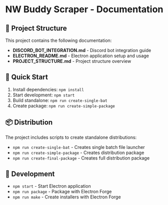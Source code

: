 # NW Buddy Scraper - Documentation

## 📁 Project Structure

This project contains the following documentation:

- **DISCORD_BOT_INTEGRATION.md** - Discord bot integration guide
- **ELECTRON_README.md** - Electron application setup and usage
- **PROJECT_STRUCTURE.md** - Project structure overview

## 🚀 Quick Start

1. Install dependencies: `npm install`
2. Start development: `npm start`
3. Build standalone: `npm run create-single-bat`
4. Create package: `npm run create-simple-package`

## 📦 Distribution

The project includes scripts to create standalone distributions:

- `npm run create-single-bat` - Creates single batch file launcher
- `npm run create-simple-package` - Creates distribution package
- `npm run create-final-package` - Creates full distribution package

## 🔧 Development

- `npm start` - Start Electron application
- `npm run package` - Package with Electron Forge
- `npm run make` - Create installers with Electron Forge
